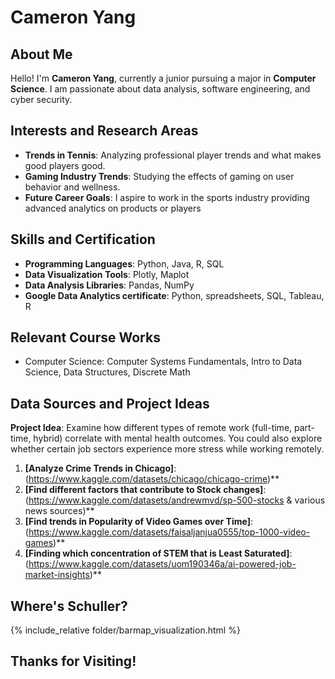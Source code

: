 # Cameron Yang


## About Me
Hello! I'm **Cameron Yang**, currently a junior pursuing a major in **Computer Science**. I am passionate about data analysis, software engineering, and cyber security.


## Interests and Research Areas
- **Trends in Tennis**: Analyzing professional player trends and what makes good players good.
- **Gaming Industry Trends**: Studying the effects of gaming on user behavior and wellness.
- **Future Career Goals**: I aspire to work in the sports industry providing advanced analytics on products or players

## Skills and Certification
- **Programming Languages**: Python, Java, R, SQL
- **Data Visualization Tools**: Plotly, Maplot
- **Data Analysis Libraries**: Pandas, NumPy
- **Google Data Analytics certificate**: Python, spreadsheets, SQL, Tableau, R

## Relevant Course Works
- Computer Science: Computer Systems Fundamentals, Intro to Data Science, Data Structures, Discrete Math
## Data Sources and Project Ideas

   **Project Idea**: Examine how different types of remote work (full-time, part-time, hybrid) correlate with mental health outcomes. You could also explore whether certain job sectors experience more stress while working remotely.

1. **[Analyze Crime Trends in Chicago]**: (https://www.kaggle.com/datasets/chicago/chicago-crime)**
2. **[Find different factors that contribute to Stock changes]**: (https://www.kaggle.com/datasets/andrewmvd/sp-500-stocks & various news sources)**
3. **[Find trends in Popularity of Video Games over Time]**: (https://www.kaggle.com/datasets/faisaljanjua0555/top-1000-video-games)**
4. **[Finding which concentration of STEM that is Least Saturated]**: (https://www.kaggle.com/datasets/uom190346a/ai-powered-job-market-insights)**

## Where's Schuller?


{% include_relative folder/barmap_visualization.html %}



## Thanks for Visiting!
